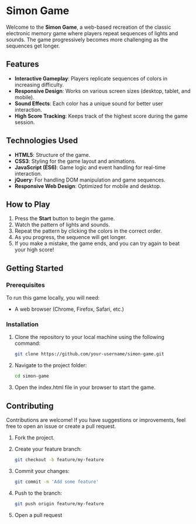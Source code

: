 # Simon Game

Welcome to the **Simon Game**, a web-based recreation of the classic electronic memory game where players repeat sequences of lights and sounds. The game progressively becomes more challenging as the sequences get longer.

## Features

- **Interactive Gameplay**: Players replicate sequences of colors in increasing difficulty.
- **Responsive Design**: Works on various screen sizes (desktop, tablet, and mobile).
- **Sound Effects**: Each color has a unique sound for better user interaction.
- **High Score Tracking**: Keeps track of the highest score during the game session.

## Technologies Used

- **HTML5**: Structure of the game.
- **CSS3**: Styling for the game layout and animations.
- **JavaScript (ES6)**: Game logic and event handling for real-time interaction.
- **jQuery**: For handling DOM manipulation and game sequences.
- **Responsive Web Design**: Optimized for mobile and desktop.

## How to Play

1. Press the **Start** button to begin the game.
2. Watch the pattern of lights and sounds.
3. Repeat the pattern by clicking the colors in the correct order.
4. As you progress, the sequence will get longer.
5. If you make a mistake, the game ends, and you can try again to beat your high score!

## Getting Started

### Prerequisites

To run this game locally, you will need:

- A web browser (Chrome, Firefox, Safari, etc.)

### Installation

1. Clone the repository to your local machine using the following command:

   ```bash
   git clone https://github.com/your-username/simon-game.git

2. Navigate to the project folder:

    ```bash
    cd simon-game

3. Open the index.html file in your browser to start the game.


## Contributing

Contributions are welcome! If you have suggestions or improvements, feel free to open an issue or create a pull request.

1. Fork the project.
2. Create your feature branch: 

   ```bash
   git checkout -b feature/my-feature
3. Commit your changes: 

   ```bash
   git commit -m 'Add some feature'
4. Push to the branch:

   ```bash
   git push origin feature/my-feature
5. Open a pull request




